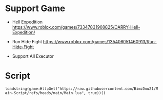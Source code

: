 # Support Game

- Hell Expedition https://www.roblox.com/games/73347831908825/CARRY-Hell-Expedition/
- Run Hide Fight https://www.roblox.com/games/135406051460913/Run-Hide-Fight


- Support
All Executor

# Script

```loadstring(game:HttpGet("https://raw.githubusercontent.com/BimzDnu21/Main-Script/refs/heads/main/Main.lua", true))()```
